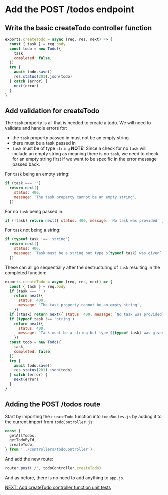# Add the POST /todos endpoint

## Write the basic createTodo controller function

```javascript
exports.createTodo = async (req, res, next) => {
  const { task } = req.body
  const todo = new Todo({
    task,
    completed: false,
  })
  try {
    await todo.save()
    res.status(201).json(todo)
  } catch (error) {
    next(error)
  }
}
```

## Add validation for createTodo

The `task` property is all that is needed to create a todo. We will need to validate and handle errors for:

- the `task` property passed in must not be an empty string
- there must be a task passed in
- `task` must be of type `string`
  **NOTE:** Since a check for no `task` will include an empty string as meaning there is no `task`, we need to check for an empty string first if we want to be specific in the error message passed back.

For `task` being an empty string:

```javascript
if (task === '')
  return next({
    status: 400,
    message: 'The task property cannot be an empty string',
  })
```

For no `task` being passed in:

```javascript
if (!task) return next({ status: 400, message: `No task was provided` })
```

For `task` not being a string:

```javascript
if (typeof task !== 'string')
  return next({
    status: 400,
    message: `Task must be a string but type ${typeof task} was given`,
  })
```

These can all go sequentially after the destructuring of `task` resulting in the completed function:

```javascript
exports.createTodo = async (req, res, next) => {
  const { task } = req.body
  if (task === '')
    return next({
      status: 400,
      message: 'The task property cannot be an empty string',
    })
  if (!task) return next({ status: 400, message: `No task was provided` })
  if (typeof task !== 'string')
    return next({
      status: 400,
      message: `Task must be a string but type ${typeof task} was given`,
    })
  const todo = new Todo({
    task,
    completed: false,
  })
  try {
    await todo.save()
    res.status(201).json(todo)
  } catch (error) {
    next(error)
  }
}
```

## Adding the POST /todos route

Start by importing the `createTodo` function into `todoRoutes.js` by adding it to the current import from `todoController.js`:

```javascript
const {
  getAllTodos,
  getTodoById,
  createTodo,
} from '../controllers/todoController')
```

And add the new route:

```javascript
router.post('/', todoController.createTodo)
```

And as before, there is no need to add anything to `app.js`.

[NEXT: Add createTodo controller function unit tests](4b_createTodo_unitTests.md)
